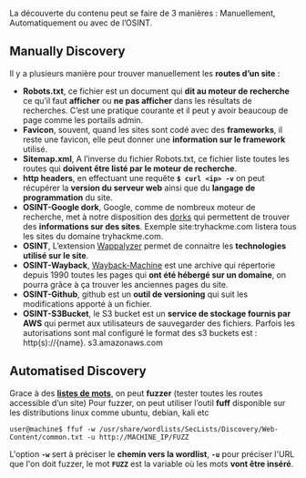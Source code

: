 
La découverte du contenu peut se faire de 3 manières : Manuellement, Automatiquement ou avec de l’OSINT.

## __Manually Discovery__

Il y a plusieurs manière pour trouver manuellement les **routes d’un site** :

- **Robots.txt**, ce fichier est un document qui **dit au moteur de recherche** ce qu’il faut **afficher** ou **ne pas afficher** dans les résultats de recherches. C’est une pratique courante et il peut y avoir beaucoup de page comme les portails admin.
- **Favicon**, souvent, quand les sites sont codé avec des **frameworks**, il reste une favicon, elle peut donner une **information sur le framework** utilisé.
- **Sitemap.xml**, A l’inverse du fichier Robots.txt, ce fichier liste toutes les routes qui **doivent être listé par le moteur de recherche**.
- **http headers**, en effectuant une requête **`$ curl <ip> -v`** on peut récupérer la **version du serveur web** ainsi que du **langage de programmation** du site.
- **OSINT-Google dork**, Google, comme de nombreux moteur de recherche, met à notre disposition des [dorks](https://en.wikipedia.org/wiki/Google_hacking) qui permettent de trouver des **informations sur des sites**. Exemple site:tryhackme.com listera tous les sites du domaine tryhackme.com.
- **OSINT**, L’extension [Wappalyzer](https://www.wappalyzer.com/) permet de connaitre les **technologies utilisé sur le site**.
- **OSINT-Wayback**, [Wayback-Machine](https://archive.org/web/) est une archive qui répertorie depuis 1990 toutes les pages qui **ont été hébergé sur un domaine**, on pourra grâce à ça trouver les anciennes pages du site.
- **OSINT-Github**, github est un **outil de versioning** qui suit les modifications apporté à un fichier.
- **OSINT-S3Bucket**, le S3 bucket est un **service de stockage fournis par AWS** qui permet aux utilisateurs de sauvegarder des fichiers. Parfois les autorisations sont mal configuré le format des s3 buckets est : http(s)://{name}. s3.amazonaws.com


## __Automatised Discovery__

Grace à des **[listes de mots](https://github.com/danielmiessler/SecLists)**, on peut **fuzzer** (tester toutes les routes accessible d’un site)
Pour fuzzer, on peut utiliser l’outil **fuff** disponible sur les distributions linux comme ubuntu, debian, kali etc

```shell
user@machine$ ffuf -w /usr/share/wordlists/SecLists/Discovery/Web-Content/common.txt -u http://MACHINE_IP/FUZZ
```

L'option **`-w`** sert à préciser le **chemin vers la wordlist**, **`-u`** pour préciser l'URL que l'on doit fuzzer, le mot **`FUZZ`** est la variable où les mots **vont être inséré**.
